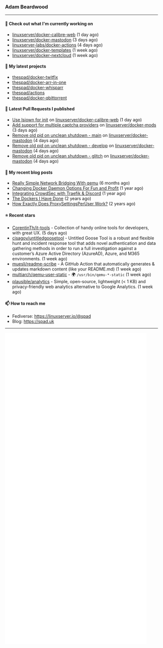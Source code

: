 ### Adam Beardwood
---
#### 👷 Check out what I'm currently working on

- [linuxserver/docker-calibre-web](https://github.com/linuxserver/docker-calibre-web) (1 day ago)
- [linuxserver/docker-mastodon](https://github.com/linuxserver/docker-mastodon) (3 days ago)
- [linuxserver-labs/docker-actions](https://github.com/linuxserver-labs/docker-actions) (4 days ago)
- [linuxserver/docker-templates](https://github.com/linuxserver/docker-templates) (1 week ago)
- [linuxserver/docker-nextcloud](https://github.com/linuxserver/docker-nextcloud) (1 week ago)

#### 🌱 My latest projects

- [thespad/docker-twitfix](https://github.com/thespad/docker-twitfix)
- [thespad/docker-arr-in-one](https://github.com/thespad/docker-arr-in-one)
- [thespad/docker-whisparr](https://github.com/thespad/docker-whisparr)
- [thespad/actions](https://github.com/thespad/actions)
- [thespad/docker-qbittorrent](https://github.com/thespad/docker-qbittorrent)

#### 🔨 Latest Pull Requests I published

- [Use lsiown for init](https://github.com/linuxserver/docker-calibre-web/pull/242) on [linuxserver/docker-calibre-web](https://github.com/linuxserver/docker-calibre-web) (1 day ago)
- [Add support for multiple captcha providers](https://github.com/linuxserver/docker-mods/pull/610) on [linuxserver/docker-mods](https://github.com/linuxserver/docker-mods) (3 days ago)
- [Remove old pid on unclean shutdown - main](https://github.com/linuxserver/docker-mastodon/pull/43) on [linuxserver/docker-mastodon](https://github.com/linuxserver/docker-mastodon) (4 days ago)
- [Remove old pid on unclean shutdown - develop](https://github.com/linuxserver/docker-mastodon/pull/42) on [linuxserver/docker-mastodon](https://github.com/linuxserver/docker-mastodon) (4 days ago)
- [Remove old pid on unclean shutdown - glitch](https://github.com/linuxserver/docker-mastodon/pull/41) on [linuxserver/docker-mastodon](https://github.com/linuxserver/docker-mastodon) (4 days ago)

#### 📜 My recent blog posts

- [Really Simple Network Bridging With qemu](https://spad.uk/really-simple-network-bridging-with-qemu/) (6 months ago)
- [Changing Docker Daemon Options For Fun and Profit](https://spad.uk/changing-docker-daemon-options-for-fun-and-profit/) (1 year ago)
- [Integrating CrowdSec with Traefik &amp; Discord](https://spad.uk/integrating-crowdsec-with-traefik-discord/) (1 year ago)
- [The Dockers I Have Done](https://spad.uk/the-dockers-ive-done/) (2 years ago)
- [How Exactly Does ProxySettingsPerUser Work?](https://spad.uk/how-does-proxysettingsperuser-work/) (2 years ago)

#### ⭐ Recent stars

- [CorentinTh/it-tools](https://github.com/CorentinTh/it-tools) - Collection of handy online tools for developers, with great UX.  (5 days ago)
- [cisagov/untitledgoosetool](https://github.com/cisagov/untitledgoosetool) - Untitled Goose Tool is a robust and flexible hunt and incident response tool that adds novel authentication and data gathering methods in order to run a full investigation against a customer’s Azure Active Directory (AzureAD), Azure, and M365 environments. (1 week ago)
- [muesli/readme-scribe](https://github.com/muesli/readme-scribe) - A GitHub Action that automatically generates &amp; updates markdown content (like your README.md) (1 week ago)
- [multiarch/qemu-user-static](https://github.com/multiarch/qemu-user-static) - :earth_africa: `/usr/bin/qemu-*-static` (1 week ago)
- [plausible/analytics](https://github.com/plausible/analytics) - Simple, open-source, lightweight (&lt; 1 KB) and privacy-friendly web analytics alternative to Google Analytics. (1 week ago)

#### 📫 How to reach me
- Fediverse: https://linuxserver.io/@spad
- Blog: https://spad.uk
---
<img src="https://raw.githubusercontent.com/thespad/thespad/main/github-metrics.svg">
